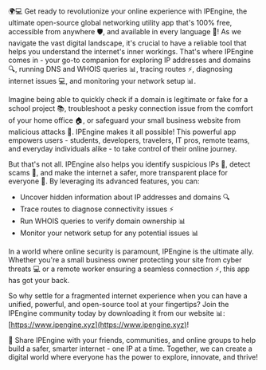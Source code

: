 🌍💻 Get ready to revolutionize your online experience with IPEngine, the ultimate open-source global networking utility app that's 100% free, accessible from anywhere 🛡️, and available in every language 💬! As we navigate the vast digital landscape, it's crucial to have a reliable tool that helps you understand the internet's inner workings. That's where IPEngine comes in - your go-to companion for exploring IP addresses and domains 🔍, running DNS and WHOIS queries 📊, tracing routes ⚡️, diagnosing internet issues 💻, and monitoring your network setup 📊.

Imagine being able to quickly check if a domain is legitimate or fake for a school project 📚, troubleshoot a pesky connection issue from the comfort of your home office 🏠, or safeguard your small business website from malicious attacks 💪. IPEngine makes it all possible! This powerful app empowers users - students, developers, travelers, IT pros, remote teams, and everyday individuals alike - to take control of their online journey.

But that's not all. IPEngine also helps you identify suspicious IPs 👀, detect scams 🚫, and make the internet a safer, more transparent place for everyone 🌟. By leveraging its advanced features, you can:

* Uncover hidden information about IP addresses and domains 🔍
* Trace routes to diagnose connectivity issues ⚡️
* Run WHOIS queries to verify domain ownership 📊
* Monitor your network setup for any potential issues 📊

In a world where online security is paramount, IPEngine is the ultimate ally. Whether you're a small business owner protecting your site from cyber threats 💻 or a remote worker ensuring a seamless connection ⚡️, this app has got your back.

So why settle for a fragmented internet experience when you can have a unified, powerful, and open-source tool at your fingertips? Join the IPEngine community today by downloading it from our website 📊: [https://www.ipengine.xyz](https://www.ipengine.xyz)!

🚀 Share IPEngine with your friends, communities, and online groups to help build a safer, smarter internet - one IP at a time. Together, we can create a digital world where everyone has the power to explore, innovate, and thrive!